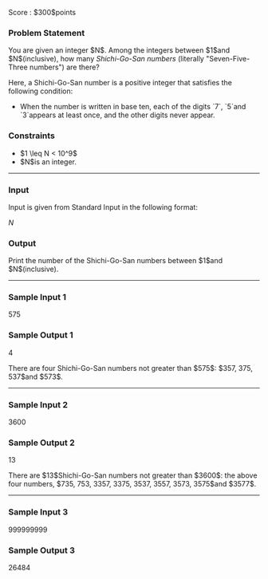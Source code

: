 
<div>

<span>

<span>

<p>
Score : $300$points
</p>

<div>

<section>

### **Problem Statement**

<p>
You are given an integer $N$. Among the integers between $1$and $N$(inclusive), how many 
<em>
Shichi-Go-San numbers
</em>
(literally "Seven-Five-Three numbers") are there?
</p>

<p>
Here, a Shichi-Go-San number is a positive integer that satisfies the following condition:
</p>

<ul>

<li>
When the number is written in base ten, each of the digits `7`, `5`and `3`appears at least once, and the other digits never appear.
</li>

</ul>

</section>

</div>

<div>

<section>

### **Constraints**

<ul>

<li>
$1 \leq N < 10^9$
</li>

<li>
$N$is an integer.
</li>

</ul>

</section>

</div>

---

<div>

<div>

<section>

### **Input**

<p>
Input is given from Standard Input in the following format:
</p>

<div>

$N$
</div>

</section>

</div>

<div>

<section>

### **Output**

<p>
Print the number of the Shichi-Go-San numbers between $1$and $N$(inclusive).
</p>

</section>

</div>

</div>

---

<div>

<section>

### **Sample Input 1**

<div>

575

</div>

</section>

</div>

<div>

<section>

### **Sample Output 1**

<div>

4

</div>

<p>
There are four Shichi-Go-San numbers not greater than $575$: $357, 375, 537$and $573$.
</p>

</section>

</div>

---

<div>

<section>

### **Sample Input 2**

<div>

3600

</div>

</section>

</div>

<div>

<section>

### **Sample Output 2**

<div>

13

</div>

<p>
There are $13$Shichi-Go-San numbers not greater than $3600$: the above four numbers, $735, 753, 3357, 3375, 3537, 3557, 3573, 3575$and $3577$.
</p>

</section>

</div>

---

<div>

<section>

### **Sample Input 3**

<div>

999999999

</div>

</section>

</div>

<div>

<section>

### **Sample Output 3**

<div>

26484

</div>

</section>

</div>

</span>

</span>

</div>
